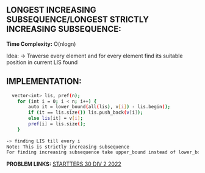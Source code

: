 **LONGEST INCREASING SUBSEQUENCE/LONGEST STRICTLY INCREASING SUBSEQUENCE:**
--

**Time Complexity:** O(nlogn)

Idea:
-> Traverse every element and for every element find its suitable position in current LIS found


**IMPLEMENTATION:**
--

```sh
  vector<int> lis, pref(n);
	for (int i = 0; i < n; i++) {
		auto it = lower_bound(all(lis), v[i]) - lis.begin();
		if (it == lis.size()) lis.push_back(v[i]);
		else lis[it] = v[i];
		pref[i] = lis.size();
	}
 
-> finding LIS till every i
Note: This is strictly increasing subsequence
For finding increasing subsequence take upper_bound instead of lower_bound and we are done
```

**PROBLEM LINKS:**
[STARTTERS 30 DIV 2 2022](https://www.codechef.com/START30B/problems/MLIS)
